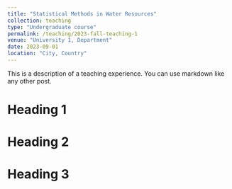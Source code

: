 ```yaml
---
title: "Statistical Methods in Water Resources"
collection: teaching
type: "Undergraduate course"
permalink: /teaching/2023-fall-teaching-1
venue: "University 1, Department"
date: 2023-09-01
location: "City, Country"
---
```


This is a description of a teaching experience. You can use markdown like any other post.

Heading 1
======

Heading 2
======

Heading 3
======